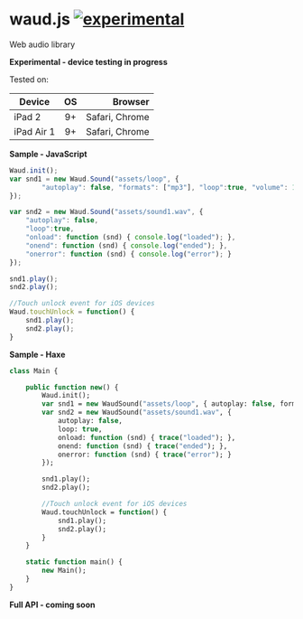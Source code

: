 # waud.js [![experimental](http://badges.github.io/stability-badges/dist/experimental.svg)](http://github.com/badges/stability-badges)
Web audio library

**Experimental - device testing in progress**

Tested on:

| Device        | OS            | Browser        |
| ------------- |:-------------:| --------------:|
| iPad 2        | 9+            | Safari, Chrome |
| iPad Air 1    | 9+            | Safari, Chrome |

**Sample - JavaScript**

```js
Waud.init();
var snd1 = new Waud.Sound("assets/loop", {
        "autoplay": false, "formats": ["mp3"], "loop":true, "volume": 1
});

var snd2 = new Waud.Sound("assets/sound1.wav", {
    "autoplay": false,
    "loop":true,
    "onload": function (snd) { console.log("loaded"); },
    "onend": function (snd) { console.log("ended"); },
    "onerror": function (snd) { console.log("error"); }
});

snd1.play();
snd2.play();

//Touch unlock event for iOS devices
Waud.touchUnlock = function() {
    snd1.play();
    snd2.play();
}
```

**Sample - Haxe**

```haxe
class Main {

	public function new() {
		Waud.init();
		var snd1 = new WaudSound("assets/loop", { autoplay: false, formats: ["mp3"], loop: true, volume: 1});
		var snd2 = new WaudSound("assets/sound1.wav", {
			autoplay: false,
			loop: true,
			onload: function (snd) { trace("loaded"); },
			onend: function (snd) { trace("ended"); },
			onerror: function (snd) { trace("error"); }
		});

		snd1.play();
		snd2.play();

		//Touch unlock event for iOS devices
		Waud.touchUnlock = function() {
			snd1.play();
			snd2.play();
		}
	}

	static function main() {
		new Main();
	}
}
```


**Full API - coming soon**
